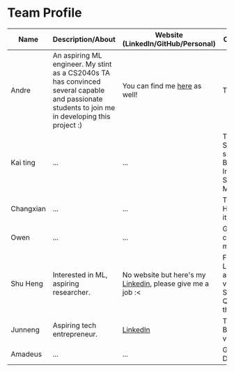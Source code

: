 # Team Profile

| Name      | Description/About                                                                                                                                | Website (LinkedIn/GitHub/Personal)                                                                   | Contributions                                                                  |
|-----------|--------------------------------------------------------------------------------------------------------------------------------------------------|------------------------------------------------------------------------------------------------------|--------------------------------------------------------------------------------|
| Andre     | An aspiring ML engineer. My stint as a CS2040s TA has convinced several capable and passionate students to join me in developing this project :) | You can find me [here](https://4ndrelim.github.io) as well!                                          | Team lead                                                                      |
| Kai ting  | ...                                                                                                                                              | ...                                                                                                  | Trees and Sorts! All sorts!<br/>Bubble, Insertion, Selection, Merge, Quick     |
| Changxian | ...                                                                                                                                              | ...                                                                                                  | Tricky Hashing and its variants                                                |
| Owen      | ...                                                                                                                                              | ...                                                                                                  | Graphs and confusing mazes                                                     |
| Shu Heng  | Interested in ML, aspiring researcher.                                                                                                           | No website but here's my [Linkedin](https://www.linkedin.com/in/yeoshuheng), please give me a job :< | Fundamentals! Linked List and its variants, Stacks & Queues and their variants |
| Junneng   | Aspiring tech entrepreneur.                                                                                                                      | [LinkedIn](https://www.linkedin.com/in/soo-jun-neng/)                                                | Trees and Binary Search variants                                               |
| Amadeus   | ...                                                                                                                                              | ...                                                                                                  | Graphs! Dijkstra ..                                                            |
